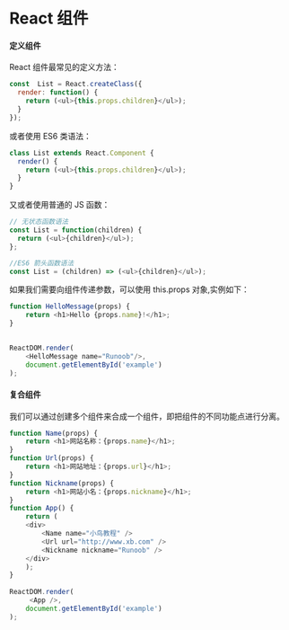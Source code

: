 # React 组件

#### 定义组件
React 组件最常见的定义方法：
```javascript
const  List = React.createClass({
  render: function() {
    return (<ul>{this.props.children}</ul>);
  }
});
```    

或者使用 ES6 类语法：  

```javascript
class List extends React.Component {
  render() {
    return (<ul>{this.props.children}</ul>);
  }
}
```    
又或者使用普通的 JS 函数：
``` javascript
// 无状态函数语法
const List = function(children) {
  return (<ul>{children}</ul>);
};

//ES6 箭头函数语法
const List = (children) => (<ul>{children}</ul>);
```
如果我们需要向组件传递参数，可以使用 this.props 对象,实例如下：    

```javascript
function HelloMessage(props) {
    return <h1>Hello {props.name}!</h1>;
}
 

ReactDOM.render(
    <HelloMessage name="Runoob"/>,
    document.getElementById('example')
);
```   

#### 复合组件    
我们可以通过创建多个组件来合成一个组件，即把组件的不同功能点进行分离。    
```javascript
function Name(props) {
    return <h1>网站名称：{props.name}</h1>;
}
function Url(props) {
    return <h1>网站地址：{props.url}</h1>;
}
function Nickname(props) {
    return <h1>网站小名：{props.nickname}</h1>;
}
function App() {
    return (
    <div>
        <Name name="小鸟教程" />
        <Url url="http://www.xb.com" />
        <Nickname nickname="Runoob" />
    </div>
    );
}
 
ReactDOM.render(
     <App />,
    document.getElementById('example')
);
```